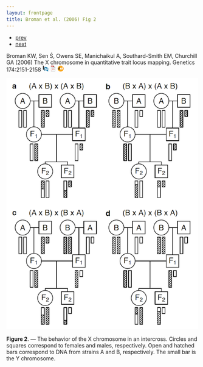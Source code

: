 ```yaml
---
layout: frontpage
title: Broman et al. (2006) Fig 2
---
```


<div class="navbar">
  <div class="navbar-inner">
      <ul class="nav">
          <li><a href="interfer_fig1.html">prev</a></li>
          <li><a href="mousebc_fig3.html">next</a></li>
      </ul>
  </div>
</div>

Broman KW, Sen &#346;, Owens SE, Manichaikul A, Southard-Smith EM,
Churchill GA (2006) The X chromosome in quantitative trait locus
mapping.  Genetics 174:2151-2158
[![PubMed](../icons16/pubmed-icon.png)](https://www.ncbi.nlm.nih.gov/pubmed/17028340)
[![pdf](../icons16/pdf-icon.png)](https://academic.oup.com/genetics/article-pdf/174/4/2151/37410383/genetics2151.pdf)
[![doi](../icons16/doi-icon.png)](https://doi.org/10.1534/genetics.106.061176)

![Broman et al. (2006) Fig 2](../bigpublpics/xchr_fig2_lg.png)

**Figure 2**. &mdash; The behavior of the X chromosome in an intercross.
Circles and squares correspond to females and males, respectively.
Open and hatched bars correspond to DNA from
strains A and B, respectively. The small bar is the Y chromosome.
